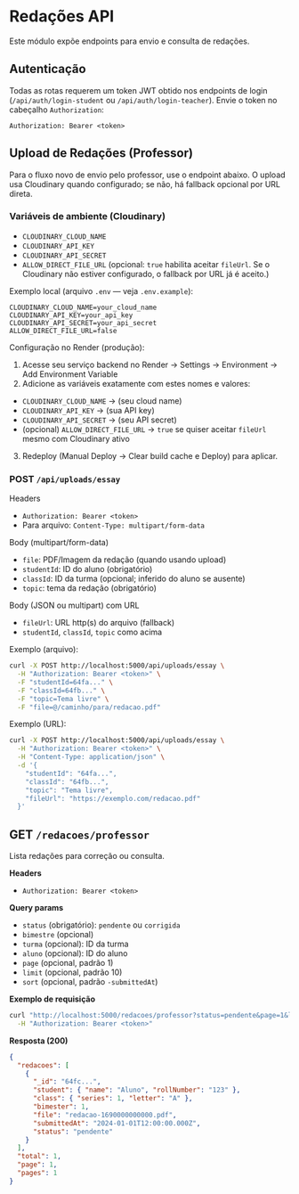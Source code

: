 # Redações API

Este módulo expõe endpoints para envio e consulta de redações.

## Autenticação

Todas as rotas requerem um token JWT obtido nos endpoints de login (`/api/auth/login-student` ou `/api/auth/login-teacher`).
Envie o token no cabeçalho `Authorization`:

```
Authorization: Bearer <token>
```

## Upload de Redações (Professor)

Para o fluxo novo de envio pelo professor, use o endpoint abaixo. O upload usa Cloudinary quando configurado; se não, há fallback opcional por URL direta.

### Variáveis de ambiente (Cloudinary)
- `CLOUDINARY_CLOUD_NAME`
- `CLOUDINARY_API_KEY`
- `CLOUDINARY_API_SECRET`
- `ALLOW_DIRECT_FILE_URL` (opcional: `true` habilita aceitar `fileUrl`. Se o Cloudinary não estiver configurado, o fallback por URL já é aceito.)

Exemplo local (arquivo `.env` — veja `.env.example`):

```
CLOUDINARY_CLOUD_NAME=your_cloud_name
CLOUDINARY_API_KEY=your_api_key
CLOUDINARY_API_SECRET=your_api_secret
ALLOW_DIRECT_FILE_URL=false
```

Configuração no Render (produção):

1. Acesse seu serviço backend no Render → Settings → Environment → Add Environment Variable
2. Adicione as variáveis exatamente com estes nomes e valores:
  - `CLOUDINARY_CLOUD_NAME` → (seu cloud name)
  - `CLOUDINARY_API_KEY` → (sua API key)
  - `CLOUDINARY_API_SECRET` → (seu API secret)
  - (opcional) `ALLOW_DIRECT_FILE_URL` → `true` se quiser aceitar `fileUrl` mesmo com Cloudinary ativo
3. Redeploy (Manual Deploy → Clear build cache e Deploy) para aplicar.

### POST `/api/uploads/essay`

Headers
- `Authorization: Bearer <token>`
- Para arquivo: `Content-Type: multipart/form-data`

Body (multipart/form-data)
- `file`: PDF/Imagem da redação (quando usando upload)
- `studentId`: ID do aluno (obrigatório)
- `classId`: ID da turma (opcional; inferido do aluno se ausente)
- `topic`: tema da redação (obrigatório)

Body (JSON ou multipart) com URL
- `fileUrl`: URL http(s) do arquivo (fallback)
- `studentId`, `classId`, `topic` como acima

Exemplo (arquivo):
```bash
curl -X POST http://localhost:5000/api/uploads/essay \
  -H "Authorization: Bearer <token>" \
  -F "studentId=64fa..." \
  -F "classId=64fb..." \
  -F "topic=Tema livre" \
  -F "file=@/caminho/para/redacao.pdf"
```

Exemplo (URL):
```bash
curl -X POST http://localhost:5000/api/uploads/essay \
  -H "Authorization: Bearer <token>" \
  -H "Content-Type: application/json" \
  -d '{
    "studentId": "64fa...",
    "classId": "64fb...",
    "topic": "Tema livre",
    "fileUrl": "https://exemplo.com/redacao.pdf"
  }'
```

## GET `/redacoes/professor`

Lista redações para correção ou consulta.

**Headers**
- `Authorization: Bearer <token>`

**Query params**
- `status` (obrigatório): `pendente` ou `corrigida`
- `bimestre` (opcional)
- `turma` (opcional): ID da turma
- `aluno` (opcional): ID do aluno
- `page` (opcional, padrão 1)
- `limit` (opcional, padrão 10)
- `sort` (opcional, padrão `-submittedAt`)

**Exemplo de requisição**

```bash
curl "http://localhost:5000/redacoes/professor?status=pendente&page=1&limit=10" \
  -H "Authorization: Bearer <token>"
```

**Resposta (200)**

```json
{
  "redacoes": [
    {
      "_id": "64fc...",
      "student": { "name": "Aluno", "rollNumber": "123" },
      "class": { "series": 1, "letter": "A" },
      "bimester": 1,
      "file": "redacao-1690000000000.pdf",
      "submittedAt": "2024-01-01T12:00:00.000Z",
      "status": "pendente"
    }
  ],
  "total": 1,
  "page": 1,
  "pages": 1
}
```

